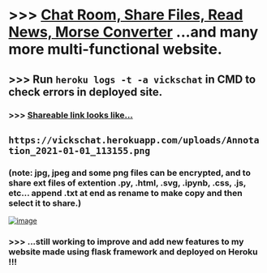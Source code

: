# >>> [Chat Room, Share Files, Read News, Morse Converter](https://vickschat.herokuapp.com/news) ...and many more multi-functional website.

## >>> Run `heroku logs -t -a vickschat` in CMD to check errors in deployed site.

### >>> [Shareable link looks like...](https://vickschat.herokuapp.com/uploads/Annotation_2021-01-01_113155.png)
## `https://vickschat.herokuapp.com/uploads/Annotation_2021-01-01_113155.png`

### (note: jpg, jpeg and some png files can be encrypted, and to share ext files of extention .py, .html, .svg, .ipynb, .css, .js, etc... append .txt at end as rename to make copy and then select it to share.)

[![image](https://user-images.githubusercontent.com/50515418/104084798-66d54600-5270-11eb-8026-ad9404e5d7af.png)](https://vickschat.herokuapp.com/)

### >>> ...still working to improve and add new features to my website made using flask framework and deployed on Heroku !!!
